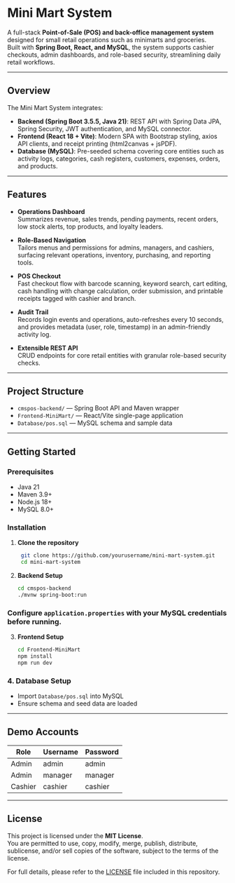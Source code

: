 # Mini Mart System  

A full-stack **Point-of-Sale (POS) and back-office management system** designed for small retail operations such as minimarts and groceries.  
Built with **Spring Boot, React, and MySQL**, the system supports cashier checkouts, admin dashboards, and role-based security, streamlining daily retail workflows.  

---

## Overview  

The Mini Mart System integrates:  

- **Backend (Spring Boot 3.5.5, Java 21)**: REST API with Spring Data JPA, Spring Security, JWT authentication, and MySQL connector.  
- **Frontend (React 18 + Vite)**: Modern SPA with Bootstrap styling, axios API clients, and receipt printing (html2canvas + jsPDF).  
- **Database (MySQL)**: Pre-seeded schema covering core entities such as activity logs, categories, cash registers, customers, expenses, orders, and products.  

---

## Features  

- **Operations Dashboard**  
  Summarizes revenue, sales trends, pending payments, recent orders, low stock alerts, top products, and loyalty leaders.  

- **Role-Based Navigation**  
  Tailors menus and permissions for admins, managers, and cashiers, surfacing relevant operations, inventory, purchasing, and reporting tools.  

- **POS Checkout**  
  Fast checkout flow with barcode scanning, keyword search, cart editing, cash handling with change calculation, order submission, and printable receipts tagged with cashier and branch.  

- **Audit Trail**  
  Records login events and operations, auto-refreshes every 10 seconds, and provides metadata (user, role, timestamp) in an admin-friendly activity log.  

- **Extensible REST API**  
  CRUD endpoints for core retail entities with granular role-based security checks.  

---

## Project Structure  

- `cmspos-backend/` — Spring Boot API and Maven wrapper  
- `Frontend-MiniMart/` — React/Vite single-page application  
- `Database/pos.sql` — MySQL schema and sample data  


---

## Getting Started  

### Prerequisites  
- Java 21  
- Maven 3.9+  
- Node.js 18+  
- MySQL 8.0+  

### Installation  

1. **Clone the repository**  
    ```bash
     git clone https://github.com/yourusername/mini-mart-system.git
     cd mini-mart-system

2. **Backend Setup**  

    ```bash
    cd cmspos-backend
    ./mvnw spring-boot:run

### Configure `application.properties` with your MySQL credentials before running.

3. **Frontend Setup**

    ```bash
    cd Frontend-MiniMart
    npm install
    npm run dev

### 4. Database Setup  

- Import `Database/pos.sql` into MySQL  
- Ensure schema and seed data are loaded  

---

## Demo Accounts  

| Role    | Username | Password |
|---------|----------|----------|
| Admin   | admin    | admin    |
| Admin   | manager  | manager  |
| Cashier | cashier  | cashier  |

---

## License  

This project is licensed under the **MIT License**.  
You are permitted to use, copy, modify, merge, publish, distribute, sublicense, and/or sell copies of the software, subject to the terms of the license.  

For full details, please refer to the [LICENSE](./LICENSE) file included in this repository.  
